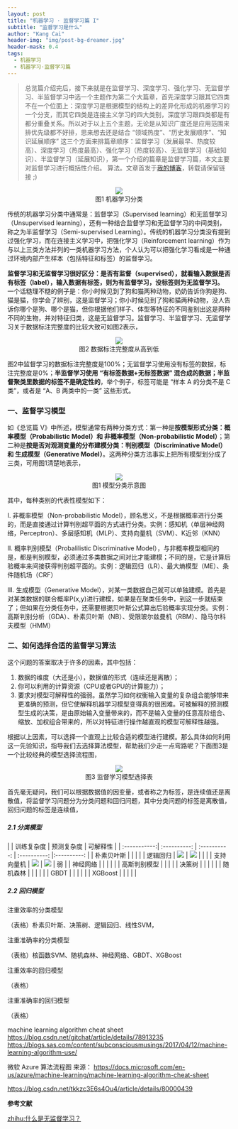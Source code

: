 ```yaml
---
layout: post
title: "机器学习 · 监督学习篇 I"
subtitle: "监督学习是什么"
author: "Kang Cai"
header-img: "img/post-bg-dreamer.jpg"
header-mask: 0.4
tags:
  - 机器学习
  - 机器学习·监督学习篇
---
```


> 总览篇介绍完后，接下来就是在监督学习、深度学习、强化学习、无监督学习、半监督学习中选一个主题作为第二个大篇章，首先深度学习跟其它四类不在一个位面上：深度学习是根据模型的结构上的差异化形成的机器学习的一个分支，而其它四类是连接主义学习的四大类别，深度学习跟四类都是有都分重叠关系。所以对于以上五个主题，无论是从知识广度还是应用范围来排优先级都不好排，思来想去还是结合 “领域热度”、“历史发展顺序”、“知识延展顺序” 这三个方面来排篇章顺序：监督学习（发展最早、热度较高）、深度学习（热度最高）、强化学习（热度较高）、无监督学习（基础知识）、半监督学习（延展知识），第一个介绍的篇章是监督学习篇，本文主要对监督学习进行概括性介绍。
> 算法。文章首发于[我的博客](https://kangcai.github.io/)，转载请保留链接 ;)

<center>
<img src="https://kangcai.github.io/img/in-post/post-ml/learning classification2.png"/>
</center>
<center>图1 机器学习分类</center>

传统的机器学习分类中通常是：监督学习（Supervised learning）和无监督学习（Unsupervised learning），还有一种结合监督学习和无监督学习的中间类别，称之为半监督学习（Semi-supervised Learning）。传统的机器学习分类没有提到过强化学习，而在连接主义学习中，把强化学习（Reinforcement learning）作为与以上三类方法并列的一类机器学习方法，个人认为可以把强化学习看成是一种通过环境内部产生样本（包括特征和标签）的监督学习。

**监督学习和无监督学习很好区分：是否有监督（supervised），就看输入数据是否有标签（label），输入数据有标签，则为有监督学习，没标签则为无监督学习。** 一个话糙理不糙的例子是：你小时候见到了狗和猫两种动物，奶奶告诉你狗是狗、猫是猫，你学会了辨别，这是监督学习；你小时候见到了狗和猫两种动物，没人告诉你哪个是狗、哪个是猫，但你根据他们样子、体型等特征的不同鉴别出这是两种不同的生物，并对特征归类，这是无监督学习。监督学习、半监督学习、无监督学习关于数据标注完整度的比较大致可如图2表示，

<center>
<img src="https://kangcai.github.io/img/in-post/post-ml/learning classification.png"/>
</center>
<center>图2 数据标注完整度从高到低</center>

图2中监督学习的数据标注完整度是100%；无监督学习使用没有标签的数据，标注完整度是0%；**半监督学习使用 “有标签数据+无标签数据” 混合成的数据；半监督聚类里数据的标签不是确定性的**，举个例子，标签可能是 “样本 A 的分类不是 C 类”，或者是 “A、B 两类中的一类” 这些形式。

### 一、监督学习模型

如《总览篇 V》中所述，模型通常有两种分类方式：第一种是**按模型形式分类：概率模型（Probabilistic Model）和 非概率模型（Non-probabilistic Model）**；第二种是**按是否对观测变量的分布建模分类：判别模型（Discriminative Model）和 生成模型（Generative Model）**。这两种分类方法事实上把所有模型划分成了三类，可用图1清楚地表示，

<center>
<img src="https://kangcai.github.io/img/in-post/post-ml/Model classification.png"/>
</center>
<center>图1 模型分类示意图</center>

其中，每种类别的代表性模型如下：

I. 非概率模型（Non-probabilistic Model），顾名思义，不是根据概率进行分类的，而是直接通过计算判别超平面的方式进行分类。实例：感知机（单层神经网络，Perceptron）、多层感知机（MLP）、支持向量机（SVM）、K近邻（KNN）

II. 概率判别模型（Probalilistic Discriminative Model），与非概率模型相同的是，都是判别模型，必须通过多类数据之间对比才能建模；不同的是，它是计算后验概率来间接获得判别超平面的。实例：逻辑回归（LR）、最大熵模型（ME）、条件随机场（CRF）

III. 生成模型（Generative Model），对某一类数据自己就可以单独建模。首先是对某类数据的联合概率P(x,y)进行建模，如果是在聚类任务中，到这一步就结束了；但如果在分类任务中，还需要根据贝叶斯公式算出后验概率实现分类。实例：高斯判别分析（GDA）、朴素贝叶斯（NB）、受限玻尔兹曼机（RBM）、隐马尔科夫模型（HMM）

### 二、如何选择合适的监督学习算法

这个问题的答案取决于许多的因素，其中包括：

1. 数据的维度（大还是小），数据值的形式（连续还是离散）；
2. 你可以利用的计算资源（CPU或者GPU的计算能力）；
3. 要求对模型可解释性的强弱。虽然学习如何权衡输入变量的复杂组合能够带来更准确的预测，但它使解释机器学习模型变得真的很困难。可被解释的预测模型生成的决策，是由原始输入变量带来的，而不是输入变量的任意高阶组合、缩放、加权组合带来的，所以对特征进行操作越直观的模型可解释性越强。

根据以上因素，可以选择一个直观上比较合适的模型进行建模。那么具体如何利用这一先验知识，指导我们去选择算法模型，帮助我们少走一点弯路呢？下面图3是一个比较经典的模型选择流程图，

<center>
<img src="https://kangcai.github.io/img/in-post/post-ml/supervised learning model cheeting sheet.png"/>
</center>
<center>图3 监督学习模型选择表</center>

首先毫无疑问，我们可以根据数据值的因变量，或者称之为标签，是连续值还是离散值，将监督学习问题分为分类问题和回归问题，其中分类问题的标签是离散值，回归问题的标签是连续值，

##### 2.1 分类模型

|  | 训练复杂度 | 预测复杂度 | 可解释性 | 
| :-----------:| :----------: | :----------: | :----------: |:----------: |
| 朴素贝叶斯 |   |  | |
| 逻辑回归 | <img src="https://latex.codecogs.com/gif.latex?O(M)" /> | <img src="https://latex.codecogs.com/gif.latex?O(M)" />  |   |   |
| 支持向量机 | <img src="https://latex.codecogs.com/gif.latex?O(N^2M^2)" /> | <img src="https://latex.codecogs.com/gif.latex?O(NM^2)" /> | 弱 |
| 神经网络 |  |   |   |   |
| 高斯判别模型 |  |  |    |
| 决策树 |   |   |   |   |
| 随机森林 |   |   |   |   |
| GBDT |   |   |   |   |
| XGBoost |   |   |   |   |

##### 2.2 回归模型

注重效率的分类模型

（表格）朴素贝叶斯、决策树、逻辑回归、线性SVM，

注重准确率的分类模型

（表格）核函数SVM、随机森林、神经网络、GBDT、XGBoost

注重效率的回归模型

（表格）

注重准确率的回归模型

（表格）


machine learning algorithm cheat sheet
https://blog.csdn.net/gitchat/article/details/78913235
https://blogs.sas.com/content/subconsciousmusings/2017/04/12/machine-learning-algorithm-use/

微软 Azure 算法流程图
来源： https://docs.microsoft.com/en-us/azure/machine-learning/machine-learning-algorithm-cheat-sheet

https://blog.csdn.net/tkkzc3E6s4Ou4/article/details/80000439


**参考文献**

[zhihu:什么是无监督学习？](https://www.zhihu.com/question/23194489)